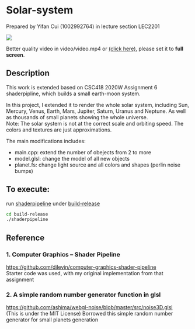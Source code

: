 # Solar-system
Prepared by Yifan Cui (1002992764) in lecture section LEC2201

![](images/demo.gif)  

Better quality video in video/video.mp4 or [(click here)](video/video.mp4), please set it to **full screen**.

## Description
This work is extended based on CSC418 2020W Assignment 6 shaderpipline, which builds a small earth-moon system.

In this project, I extended it to render the whole solar system, including Sun, Mercury, Venus, Earth, Mars, Jupiter, Saturn, Uranus and Neptune. As well as thousands of small planets showing the whole universe.   
Note: The solar system is not at the correct scale and orbiting speed. The colors and textures are just approximations.

The main modifications includes:
* main.cpp: extend the number of obejects from 2 to more
* model.glsl: change the model of all new objects
* planet.fs: change light source and all colors and shapes (perlin noise bumps)

## To execute:
run [shaderpipeline](build-release/shaderpipeline) under [build-release](build-release)
```Bash
cd build-release
./shaderpipeline
```

## Reference
### 1. Computer Graphics – Shader Pipeline
https://github.com/dilevin/computer-graphics-shader-pipeline  
Starter code was used, with my original implementation from that assignment
### 2. A simple random number generator function in glsl
https://github.com/ashima/webgl-noise/blob/master/src/noise3D.glsl  
(This is under the MIT License)
Borrowed this simple random number generator for small planets generation
